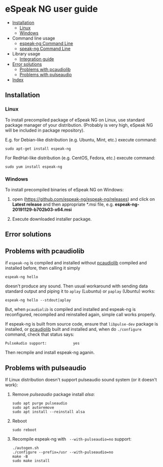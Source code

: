 # eSpeak NG user guide

- [Installation](#installation)
  - [Linux](#linux)
  - [Windows](#windows)
- Command line usage
  - [espeak-ng Command Line](../src/espeak-ng.1.ronn)
  - [speak-ng Command Line](../src/speak-ng.1.ronn)
- Library usage
  - [Integration guide](docs/integration.md)
- [Error solutions](#error-solutions)
  - [Problems with pcaudiolib](#problems-with-pcaudiolib)
  - [Problems with pulseaudio](#problems-with-pulseaudio)
- [Index](docs/index.md)

## Installation
### Linux

To install precompiled package of eSpeak NG on Linux, use standard package manager of your
distribution. (Probably is very high, eSpeak NG will be included in package repository).

E.g. for Debian-like distribution (e.g. Ubuntu, Mint, etc.) execute command:

    sudo apt-get install espeak-ng

For RedHat-like distribution (e.g. CentOS, Fedora, etc.) execute command:

    sudo yum install espeak-ng

### Windows

To install precompiled binaries of eSpeak NG on Windows:

1. open (https://github.com/espeak-ng/espeak-ng/releases) and click on **Latest release** and then appropriate *.msi file, e.g. **espeak-ng-20191129-b702b03-x64.msi**

2. Execute downloaded installer package.

## Error solutions

## Problems with pcaudiolib

if `espeak-ng` is compiled and installed without [pcaudiolib](https://github.com/espeak-ng/pcaudiolib) compiled and installed before, then calling it simply

    espeak-ng hello

doesn't produce any sound.
Then usual workaround with sending data standard output and piping it to `aplay` (Lubuntu) or `paplay` (Ubuntu) works:

    espeak-ng hello --stdout|aplay

But, when `pcaudiolib` is compiled and installed and espeak-ng is reconfigured, recompiled and reinstalled again, simple call works properly.

If espeak-ng is built from source code, ensure that `libpulse-dev` package is installed, or [pcaudiolib](https://github.com/espeak-ng/pcaudiolib) built and installed and, when do `./configure` command, check that status says:

    PulseAudio support:            yes

Then recmpile and install espeak-ng aganin.


## Problems with pulseaudio

If Linux distribution doesn't support pulseaudio sound system (or it doesn't work):

1. Remove _pulseaudio_ package install _alsa_:

       sudo apt purge pulseaudio
       sudo apt autoremove
       sudo apt install --reinstall alsa
2. Reboot

       sudo reboot
3. Recompile espeak-ng with ` --with-pulseaudio=no` support:

       ./autogen.sh
       ./configure --prefix=/usr --with-pulseaudio=no
       make -B
       sudo make install

